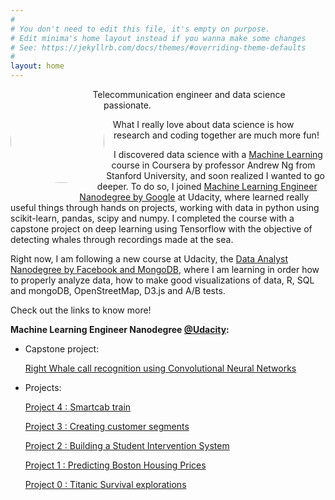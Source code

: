 ```yaml
---
#
# You don't need to edit this file, it's empty on purpose.
# Edit minima's home layout instead if you wanna make some changes
# See: https://jekyllrb.com/docs/themes/#overriding-theme-defaults
#
layout: home
---
```


<img class="profile-img" src="../img/photo_small.jpg">

<style>
.profile-img{
	shape-outside: circle(50%);
	clip-path: circle(50%);
	height: 150px;
	width:150px; 
	border-radius: 50%;
	float:left;
	padding-right: 15px;
	padding-bottom: 20px;
}
</style>


Telecommunication engineer and data science passionate.


What I really love about data science is how research and coding together are much more fun! 

I discovered data science with a [Machine Learning](https://www.coursera.org/learn/machine-learning) course in Coursera by professor Andrew Ng from Stanford University, and soon realized I wanted to go deeper. To do so, I joined [Machine Learning Engineer Nanodegree by Google](https://www.udacity.com/course/machine-learning-engineer-nanodegree--nd009) at Udacity, where learned really useful things through hands on projects, working with data in python using scikit-learn, pandas, scipy and numpy.  I completed the course with a capstone project on deep learning using Tensorflow with the objective of detecting whales through recordings made at the sea.

Right now, I am following a new course at Udacity, the [Data Analyst Nanodegree by Facebook and MongoDB](https://www.udacity.com/course/data-analyst-nanodegree--nd002), where I am learning in order how to properly analyze data, how to make good visualizations of data, R, SQL and mongoDB, OpenStreetMap, D3.js and A/B tests.

Check out the links to know more!


**Machine Learning Engineer Nanodegree [@Udacity](https://www.udacity.com):**

- Capstone project:

	[Right Whale call recognition using Convolutional Neural Networks](/capstone_mabelvj/)

- Projects:

	[Project 4 : Smartcab train](https://github.com/mabelvj/MLNP/blob/master/P4_smartcab/smartcab_report.ipynb)

	[Project 3 : Creating customer segments](https://github.com/mabelvj/MLNP/blob/master/P3_creating_customer_segments/customer_segments.ipynb)

	[Project 2 : Building a Student Intervention System](https://github.com/mabelvj/MLNP/blob/master/P2_student_intervention/student_intervention.ipynb)

	[Project 1 : Predicting Boston Housing Prices](https://github.com/mabelvj/MLNP/blob/master/P1_boston_housing/boston_housing.ipynb)

	[Project 0 : Titanic Survival explorations](https://github.com/mabelvj/MLNP/blob/master/P0_titanic/Titanic_Survival_Exploration.ipynb)

